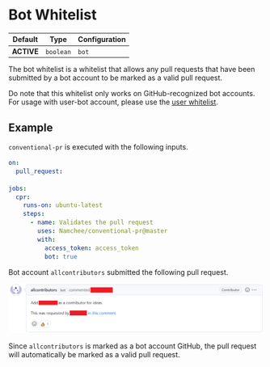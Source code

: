 # Bot Whitelist

Default | Type | Configuration
------- | ---- | -------------
**ACTIVE** | `boolean` | `bot`

The bot whitelist is a whitelist that allows any pull requests that have been submitted by a bot account to be marked as a valid pull request.

Do note that this whitelist only works on GitHub-recognized bot accounts. For usage with user-bot account, please use the [user whitelist](./user.md).

## Example

`conventional-pr` is executed with the following inputs.

```yml
on:
  pull_request:

jobs:
  cpr:
    runs-on: ubuntu-latest
    steps:
      - name: Validates the pull request
        uses: Namchee/conventional-pr@master
        with:
          access_token: access_token
          bot: true
```

Bot account `allcontributors` submitted the following pull request.

![Pull request by allcontributors](./bot.png)

Since `allcontributors` is marked as a bot account GitHub, the pull request will automatically be marked as a valid pull request.